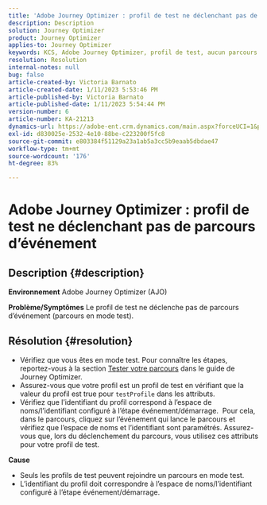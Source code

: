 ```yaml
---
title: 'Adobe Journey Optimizer : profil de test ne déclenchant pas de parcours d’événement'
description: Description
solution: Journey Optimizer
product: Journey Optimizer
applies-to: Journey Optimizer
keywords: KCS, Adobe Journey Optimizer, profil de test, aucun parcours d’événement de déclenchement, AJO
resolution: Resolution
internal-notes: null
bug: false
article-created-by: Victoria Barnato
article-created-date: 1/11/2023 5:53:46 PM
article-published-by: Victoria Barnato
article-published-date: 1/11/2023 5:54:44 PM
version-number: 6
article-number: KA-21213
dynamics-url: https://adobe-ent.crm.dynamics.com/main.aspx?forceUCI=1&pagetype=entityrecord&etn=knowledgearticle&id=b09b7ee4-d891-ed11-aad1-6045bd006d92
exl-id: d830025e-2532-4e10-88be-c223200f5fc8
source-git-commit: e803384f51129a23a1ab5a3cc5b9eaab5dbdae47
workflow-type: tm+mt
source-wordcount: '176'
ht-degree: 83%

---
```


# Adobe Journey Optimizer : profil de test ne déclenchant pas de parcours d’événement

## Description {#description}

<b>Environnement</b>
Adobe Journey Optimizer (AJO)


<b>Problème/Symptômes</b>
Le profil de test ne déclenche pas de parcours d’événement (parcours en mode test).


## Résolution {#resolution}


- Vérifiez que vous êtes en mode test. Pour connaître les étapes, reportez-vous à la section [Tester votre parcours](https://experienceleague.adobe.com/docs/journey-optimizer/using/orchestrate-journeys/create-journey/testing-the-journey.html?lang=fr) dans le guide de Journey Optimizer.
- Assurez-vous que votre profil est un profil de test en vérifiant que la valeur du profil est true pour `testProfile` dans les attributs.
- Vérifiez que l’identifiant du profil correspond à l’espace de noms/l’identifiant configuré à l’étape événement/démarrage.  Pour cela, dans le parcours, cliquez sur l’événement qui lance le parcours et vérifiez que l’espace de noms et l’identifiant sont paramétrés. Assurez-vous que, lors du déclenchement du parcours, vous utilisez ces attributs pour votre profil de test.

<b>Cause</b>
- Seuls les profils de test peuvent rejoindre un parcours en mode test.
- L’identifiant du profil doit correspondre à l’espace de noms/l’identifiant configuré à l’étape événement/démarrage.
